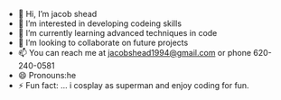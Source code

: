 - 👋 Hi, I’m jacob shead
- 👀 I’m interested in developing codeing skills 
- 🌱 I’m currently learning advanced techniques in code
- 💞️ I’m looking to collaborate on future projects
- 📫 You can reach me at jacobshead1994@gmail.com or phone 620-240-0581
- 😄 Pronouns:he
- ⚡ Fun fact: ... i cosplay as superman and enjoy coding for fun.

<!---
Jakesh1994/Jakesh1994 is a ✨ special ✨ repository because its `README.md` (this file) appears on your GitHub profile.
You can click the Preview link to take a look at your changes.
--->
